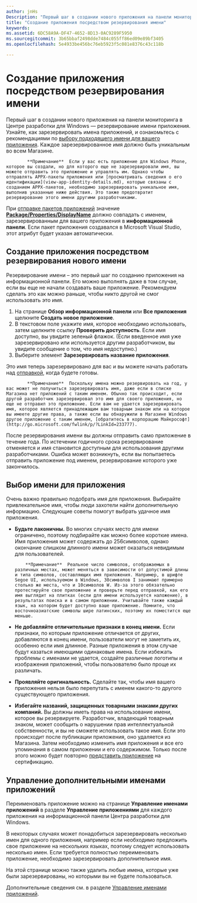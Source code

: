 ```yaml
---
author: jnHs
Description: "Первый шаг в создании нового приложения на панели мониторинга в Центре разработки для Windows — резервирование имени приложения. Узнайте, как зарезервировать имена приложений, и ознакомьтесь с рекомендациями по выбору подходящего имени для вашего приложения."
title: "Создание приложения посредством резервирования имени"
keywords: 
ms.assetid: 6DC58A9A-DF47-4652-8D13-0AC9289F5950
ms.sourcegitcommit: 3b65bbaf2498dde7484c055ff86ed09e89bf3405
ms.openlocfilehash: 5e4933be456bc76eb5923f5c081e8376c43c118b

---
```


# Создание приложения посредством резервирования имени


Первый шаг в создании нового приложения на панели мониторинга в Центре разработки для Windows — резервирование имени приложения. Узнайте, как зарезервировать имена приложений, и ознакомьтесь с рекомендациями по [выбору подходящего имени для вашего приложения](#choosing-your-app-s-name). Каждое зарезервированное имя должно быть уникальным во всем Магазине.

> 
            **Примечание**  Если у вас есть приложение для Windows Phone, которое вы создали, но для которого еще не зарезервировали имя, вы можете отправить это приложение и управлять им. Однако чтобы отправлять APPX-пакеты приложения или [просматривать сведения о его идентификации](view-app-identity-details.md), которые связаны с созданием APPX-пакетов, необходимо зарезервировать уникальное имя, выполнив указанные ниже действия. Это также предотвратит резервирование этого имени другими разработчиками.

При [отправке пакетов приложений](upload-app-packages.md) значение [**Package/Properties/DisplayName**](https://msdn.microsoft.com/library/windows/apps/dn423240) должно совпадать с именем, зарезервированным для вашего приложения в **информационной панели**. Если пакет приложения создавался в Microsoft Visual Studio, этот атрибут будет указан автоматически.

## Создание приложения посредством резервирования нового имени

Резервирование имени – это первый шаг по созданию приложения на информационной панели. Его можно выполнять даже в том случае, если вы еще не начали создавать ваше приложение. Рекомендуем сделать это как можно раньше, чтобы никто другой не смог использовать это имя.

1.  На странице **Обзор информационной панели** или **Все приложения** щелкните **Создать новое приложение**.
2.  В текстовом поле укажите имя, которое необходимо использовать, затем щелкните ссылку **Проверить доступность**. Если имя доступно, вы увидите зеленый флажок. (Если введенное имя уже зарезервировано или используется другим разработчиком, вы увидите сообщение о том, что имя недоступно.)
3.  Выберите элемент **Зарезервировать название приложения**.

Это имя теперь зарезервировано для вас и вы можете начать работать над [отправкой](app-submissions.md), когда будете готовы.

> 
            **Примечание**  Поскольку имена можно резервировать на год, у вас может не получиться зарезервировать имя, даже если в списке Магазина нет приложений с таким именем. Обычно так происходит, если другой разработчик зарезервировал это имя для своего приложения, но еще не отправил это приложение. Если вам не удается зарезервировать имя, которое является принадлежащим вам товарным знаком или на которое вы имеете другие права, а также если вы обнаружили в Магазине Windows другое приложение с таким именем, [обратитесь в корпорацию Майкрософт](http://go.microsoft.com/fwlink/p/?LinkId=233777).

После резервирования имени вы должны отправить само приложение в течение года. По истечении годичного срока резервирование отменяется и имя становится доступным для использования другими разработчиками. Ошибка может возникнуть, если вы попытаетесь отправить приложение под именем, резервирование которого уже закончилось.

## Выбор имени для приложения

Очень важно правильно подобрать имя для приложения. Выбирайте привлекательное имя, чтобы люди захотели найти дополнительную информацию. Следующие советы помогут выбрать удачное имя приложения.

-   **Будьте лаконичны.** Во многих случаях место для имени ограничено, поэтому подбирайте как можно более короткие имена. Имя приложения может содержать до 256символов, однако окончание слишком длинного имени может оказаться невидимым для пользователей.

    > 
            **Примечание**  Реальное число символов, отображаемых в различных местах, может меняться в зависимости от допустимой длины и типа символов, составляющих имя приложения. Например, в шрифте Segoe UI, используемом в Windows, 30символов I занимают примерно столько же места, что и 10символов W. Из-за этого обязательно протестируйте свое приложение и проверьте перед отправкой, как его имя выглядит на плитках (если для имени используется наложение), в результатах поиска и в самом приложении. Учитывайте также каждый язык, на котором будет доступно ваше приложение. Помните, что восточноазиатские символы шире латинских, поэтому их поместится еще меньше.

-   **Не добавляйте отличительные признаки в конец имени.** Если признаки, по которым приложение отличается от других, добавляются в конец имени, пользователи могут не заметить их, особенно если имя длинное. Разные приложения в этом случае будут казаться имеющими одинаковые имена. Если избежать проблемы с именами не удается, создайте различные логотипы и изображения приложений, чтобы пользователю было проще их различать.
-   **Проявляйте оригинальность.** Сделайте так, чтобы имя вашего приложения нельзя было перепутать с именем какого-то другого существующего приложения.
-   **Избегайте названий, защищенных товарными знаками других компаний.** Вы должны иметь права на использование имени, которое вы резервируете. Разработчик, владеющий товарным знаком, может сообщить о нарушении прав интеллектуальной собственности, и вы не сможете использовать такое имя. Если это происходит после публикации приложения, оно удаляется из Магазина. Затем необходимо изменить имя приложения и все его упоминания в самом приложении и его содержимом. Только после этого можно будет повторно [представить приложение](app-submissions.md) на сертификацию.

## Управление дополнительными именами приложений

Переименовать приложение можно на странице **Управление именами приложений** в разделе **Управление приложениями** для каждого приложения на информационной панели Центра разработки для Windows.

В некоторых случаях может понадобиться зарезервировать несколько имен для одного приложения, например если необходимо предложить свое приложение на нескольких языках, поэтому следует использовать несколько имен. Если требуется полностью переименовать приложение, необходимо зарезервировать дополнительное имя.

На этой странице можно также удалить любые имена, которые уже были зарезервированы, но которыми вы не будете пользоваться.

Дополнительные сведения см. в разделе [Управление именами приложений](manage-app-names.md).

 

 







<!--HONumber=Jun16_HO4-->


